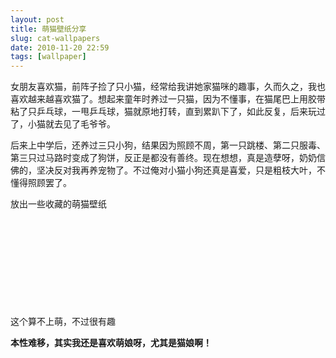 ```yaml
---
layout: post
title: 萌猫壁纸分享
slug: cat-wallpapers
date: 2010-11-20 22:59
tags: [wallpaper]
---
```


女朋友喜欢猫，前阵子捡了只小猫，经常给我讲她家猫咪的趣事，久而久之，我也喜欢越来越喜欢猫了。想起来童年时养过一只猫，因为不懂事，在猫尾巴上用胶带粘了只乒乓球，一甩乒乓球，猫就原地打转，直到累趴下了，如此反复，后来玩过了，小猫就去见了毛爷爷。

后来上中学后，还养过三只小狗，结果因为照顾不周，第一只跳楼、第二只服毒、第三只过马路时变成了狗饼，反正是都没有善终。现在想想，真是造孽呀，奶奶信佛的，坚决反对我再养宠物了。不过俺对小猫小狗还真是喜爱，只是粗枝大叶，不懂得照顾罢了。

放出一些收藏的萌猫壁纸

<a href="http://animals.desktopnexus.com/wallpaper/448917/"><img src="http://static.desktopnexus.com/thumbnails/448917-bigthumbnail.jpg" border="0" alt="" /></a>

<a href="http://animals.desktopnexus.com/wallpaper/417320/"><img src="http://static.desktopnexus.com/thumbnails/417320-bigthumbnail.jpg" border="0" alt="" /></a>

<a href="http://animals.desktopnexus.com/wallpaper/366383/"><img src="http://static.desktopnexus.com/thumbnails/366383-bigthumbnail.jpg" border="0" alt="" /></a>

<a href="http://animals.desktopnexus.com/wallpaper/358894/"><img src="http://static.desktopnexus.com/thumbnails/358894-bigthumbnail.jpg" border="0" alt="" /></a>

<a href="http://animals.desktopnexus.com/wallpaper/448930/"><img src="http://static.desktopnexus.com/thumbnails/448930-bigthumbnail.jpg" border="0" alt="" /></a>

<a href="http://animals.desktopnexus.com/wallpaper/154798/"><img src="http://static.desktopnexus.com/thumbnails/154798-bigthumbnail.jpg" border="0" alt="" /></a>

<a href="http://animals.desktopnexus.com/wallpaper/125367/"><img src="http://static.desktopnexus.com/thumbnails/125367-bigthumbnail.jpg" border="0" alt="" /></a>

<a href="http://animals.desktopnexus.com/wallpaper/77526/"><img src="http://static.desktopnexus.com/thumbnails/77526-bigthumbnail.jpg" border="0" alt="" /></a>

<a href="http://animals.desktopnexus.com/wallpaper/462856/"><img src="http://static.desktopnexus.com/thumbnails/462856-bigthumbnail.jpg" border="0" alt="" /></a>

<a href="http://animals.desktopnexus.com/wallpaper/448068/"><img src="http://static.desktopnexus.com/thumbnails/448068-bigthumbnail.jpg" border="0" alt="" /></a>

<a href="http://animals.desktopnexus.com/wallpaper/479856/"><img src="http://static.desktopnexus.com/thumbnails/479856-bigthumbnail.jpg" border="0" alt="" /></a>

这个算不上萌，不过很有趣
<a href="http://abstract.desktopnexus.com/wallpaper/260887/"><img src="http://static.desktopnexus.com/thumbnails/260887-bigthumbnail.jpg" border="0" alt="" /></a>

<strong>本性难移，其实我还是喜欢萌娘呀，尤其是猫娘啊！</strong>
<a href="http://anime.desktopnexus.com/wallpaper/400050/"><img src="http://static.desktopnexus.com/thumbnails/400050-bigthumbnail.jpg" border="0" alt="" /></a>

